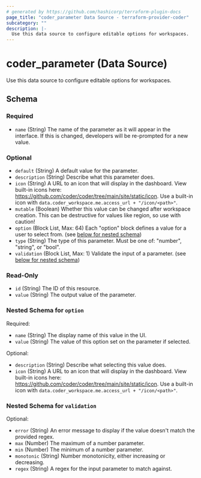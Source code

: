 ```yaml
---
# generated by https://github.com/hashicorp/terraform-plugin-docs
page_title: "coder_parameter Data Source - terraform-provider-coder"
subcategory: ""
description: |-
  Use this data source to configure editable options for workspaces.
---
```


# coder_parameter (Data Source)

Use this data source to configure editable options for workspaces.



<!-- schema generated by tfplugindocs -->
## Schema

### Required

- `name` (String) The name of the parameter as it will appear in the interface. If this is changed, developers will be re-prompted for a new value.

### Optional

- `default` (String) A default value for the parameter.
- `description` (String) Describe what this parameter does.
- `icon` (String) A URL to an icon that will display in the dashboard. View built-in icons here: https://github.com/coder/coder/tree/main/site/static/icon. Use a built-in icon with `data.coder_workspace.me.access_url + "/icon/<path>"`.
- `mutable` (Boolean) Whether this value can be changed after workspace creation. This can be destructive for values like region, so use with caution!
- `option` (Block List, Max: 64) Each "option" block defines a value for a user to select from. (see [below for nested schema](#nestedblock--option))
- `type` (String) The type of this parameter. Must be one of: "number", "string", or "bool".
- `validation` (Block List, Max: 1) Validate the input of a parameter. (see [below for nested schema](#nestedblock--validation))

### Read-Only

- `id` (String) The ID of this resource.
- `value` (String) The output value of the parameter.

<a id="nestedblock--option"></a>
### Nested Schema for `option`

Required:

- `name` (String) The display name of this value in the UI.
- `value` (String) The value of this option set on the parameter if selected.

Optional:

- `description` (String) Describe what selecting this value does.
- `icon` (String) A URL to an icon that will display in the dashboard. View built-in icons here: https://github.com/coder/coder/tree/main/site/static/icon. Use a built-in icon with `data.coder_workspace.me.access_url + "/icon/<path>"`.


<a id="nestedblock--validation"></a>
### Nested Schema for `validation`

Optional:

- `error` (String) An error message to display if the value doesn't match the provided regex.
- `max` (Number) The maximum of a number parameter.
- `min` (Number) The minimum of a number parameter.
- `monotonic` (String) Number monotonicity, either increasing or decreasing.
- `regex` (String) A regex for the input parameter to match against.


